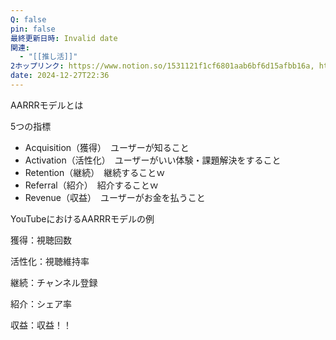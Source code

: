 ```yaml
---
Q: false
pin: false
最終更新日時: Invalid date
関連:
  - "[[推し活]]"
2ホップリンク: https://www.notion.so/1531121f1cf6801aab6bf6d15afbb16a, https://www.notion.so/1531121f1cf6807ba11fe91b2e1a61c7, https://www.notion.so/422186fdd5144ba4b22d917f86c39d80
date: 2024-12-27T22:36
---
```

  

AARRRモデルとは

5つの指標

- Acquisition（獲得）　ユーザーが知ること
- Activation（活性化）　ユーザーがいい体験・課題解決をすること
- Retention（継続）　継続することｗ
- Referral（紹介）　紹介することｗ
- Revenue（収益）　ユーザーがお金を払うこと

  

YouTubeにおけるAARRRモデルの例

  

獲得：視聴回数

活性化：視聴維持率

継続：チャンネル登録

紹介：シェア率

収益：収益！！